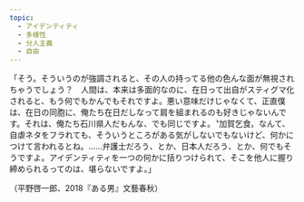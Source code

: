 ```yaml
---
topic:
  - アイデンティティ
  - 多様性
  - 分人主義
  - 自由
---
```

「そう。そういうのが強調されると、その人の持ってる他の色んな面が無視されちゃうでしょう？　人間は、本来は多面的なのに、在日って出自がスティグマ化されると、もう何でもかんでもそれですよ。悪い意味だけじゃなくて、正直僕は、在日の同胞に、俺たち在日だしなって肩を組まれるのも好きじゃないんです。それは、俺たち石川県人だもんな、でも同じですよ。〝加賀乞食〟なんて、自虐ネタをフラれても、そういうところがある気がしないでもないけど、何かにつけて言われるとね。……弁護士だろう、とか、日本人だろう、とか、何でもそうですよ。アイデンティティを一つの何かに括りつけられて、そこを他人に握り締められるってのは、堪らないですよ。」

（平野啓一郎、2018『ある男』文藝春秋）